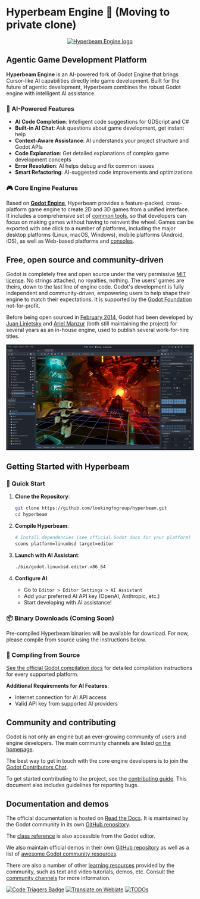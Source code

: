 # Hyperbeam Engine 🚀 (Moving to private clone)

<p align="center">
  <a href="https://github.com/lookingfogroup/hyperbeam">
    <img src="logo_outlined.svg" width="400" alt="Hyperbeam Engine logo">
  </a>
</p>

## Agentic Game Development Platform

**Hyperbeam Engine** is an AI-powered fork of Godot Engine that brings Cursor-like AI capabilities directly into game development. Built for the future of agentic development, Hyperbeam combines the robust Godot engine with intelligent AI assistance.

### 🤖 AI-Powered Features

- **AI Code Completion**: Intelligent code suggestions for GDScript and C#
- **Built-in AI Chat**: Ask questions about game development, get instant help
- **Context-Aware Assistance**: AI understands your project structure and Godot APIs
- **Code Explanation**: Get detailed explanations of complex game development concepts
- **Error Resolution**: AI helps debug and fix common issues
- **Smart Refactoring**: AI-suggested code improvements and optimizations

### 🎮 Core Engine Features

Based on **[Godot Engine](https://godotengine.org)**, Hyperbeam provides a feature-packed, cross-platform
game engine to create 2D and 3D games from a unified interface. It includes a
comprehensive set of [common tools](https://godotengine.org/features), so that
developers can focus on making games without having to reinvent the wheel. Games can
be exported with one click to a number of platforms, including the major desktop
platforms (Linux, macOS, Windows), mobile platforms (Android, iOS), as well as
Web-based platforms and [consoles](https://docs.godotengine.org/en/latest/tutorials/platform/consoles.html).

## Free, open source and community-driven

Godot is completely free and open source under the very permissive [MIT license](https://godotengine.org/license).
No strings attached, no royalties, nothing. The users' games are theirs, down
to the last line of engine code. Godot's development is fully independent and
community-driven, empowering users to help shape their engine to match their
expectations. It is supported by the [Godot Foundation](https://godot.foundation/)
not-for-profit.

Before being open sourced in [February 2014](https://github.com/godotengine/godot/commit/0b806ee0fc9097fa7bda7ac0109191c9c5e0a1ac),
Godot had been developed by [Juan Linietsky](https://github.com/reduz) and
[Ariel Manzur](https://github.com/punto-) (both still maintaining the project)
for several years as an in-house engine, used to publish several work-for-hire
titles.

![Screenshot of a 3D scene in the Godot Engine editor](https://raw.githubusercontent.com/godotengine/godot-design/master/screenshots/editor_tps_demo_1920x1080.jpg)

## Getting Started with Hyperbeam

### 🚀 Quick Start

1. **Clone the Repository**:
   ```bash
   git clone https://github.com/lookingfogroup/hyperbeam.git
   cd hyperbeam
   ```

2. **Compile Hyperbeam**:
   ```bash
   # Install dependencies (see official Godot docs for your platform)
   scons platform=linuxbsd target=editor
   ```

3. **Launch with AI Assistant**:
   ```bash
   ./bin/godot.linuxbsd.editor.x86_64
   ```

4. **Configure AI**:
   - Go to `Editor > Editor Settings > AI Assistant`
   - Add your preferred AI API key (OpenAI, Anthropic, etc.)
   - Start developing with AI assistance!

### 📦 Binary Downloads (Coming Soon)

Pre-compiled Hyperbeam binaries will be available for download.
For now, please compile from source using the instructions below.

### 🔧 Compiling from Source

[See the official Godot compilation docs](https://docs.godotengine.org/en/latest/contributing/development/compiling)
for detailed compilation instructions for every supported platform.

**Additional Requirements for AI Features**:
- Internet connection for AI API access
- Valid API key from supported AI providers

## Community and contributing

Godot is not only an engine but an ever-growing community of users and engine
developers. The main community channels are listed [on the homepage](https://godotengine.org/community).

The best way to get in touch with the core engine developers is to join the
[Godot Contributors Chat](https://chat.godotengine.org).

To get started contributing to the project, see the [contributing guide](CONTRIBUTING.md).
This document also includes guidelines for reporting bugs.

## Documentation and demos

The official documentation is hosted on [Read the Docs](https://docs.godotengine.org).
It is maintained by the Godot community in its own [GitHub repository](https://github.com/godotengine/godot-docs).

The [class reference](https://docs.godotengine.org/en/latest/classes/)
is also accessible from the Godot editor.

We also maintain official demos in their own [GitHub repository](https://github.com/godotengine/godot-demo-projects)
as well as a list of [awesome Godot community resources](https://github.com/godotengine/awesome-godot).

There are also a number of other
[learning resources](https://docs.godotengine.org/en/latest/community/tutorials.html)
provided by the community, such as text and video tutorials, demos, etc.
Consult the [community channels](https://godotengine.org/community)
for more information.

[![Code Triagers Badge](https://www.codetriage.com/godotengine/godot/badges/users.svg)](https://www.codetriage.com/godotengine/godot)
[![Translate on Weblate](https://hosted.weblate.org/widgets/godot-engine/-/godot/svg-badge.svg)](https://hosted.weblate.org/engage/godot-engine/?utm_source=widget)
[![TODOs](https://badgen.net/https/api.tickgit.com/badgen/github.com/godotengine/godot)](https://www.tickgit.com/browse?repo=github.com/godotengine/godot)
